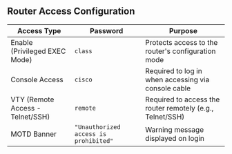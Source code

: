 ## Router Access Configuration

| Access Type                   | Password                            | Purpose                                                       |
|------------------------------|-------------------------------------|---------------------------------------------------------------|
| Enable (Privileged EXEC Mode)| `class`                             | Protects access to the router's configuration mode            |
| Console Access               | `cisco`                             | Required to log in when accessing via console cable           |
| VTY (Remote Access - Telnet/SSH) | `remote`                       | Required to access the router remotely (e.g., Telnet/SSH)     |
| MOTD Banner                  | `"Unauthorized access is prohibited"` | Warning message displayed on login                        |
